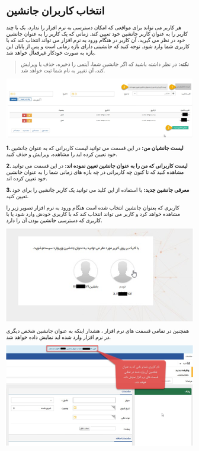 # انتخاب کاربران جانشین

هر کاربر می تواند برای مواقعی که امکان دسترسی به نرم افزار را ندارد، یک یا چند کاربر را به عنوان کاربر جانشین خود تعیین کند. زمانی که یک کاربر را به عنوان جانشین خود در نظر می گیرید، آن کاربر در هنگام ورود به نرم افزار می تواند انتخاب کند که با کاربری شما وارد شود. توجه کنید که جانشینی دارای بازه زمانی است و پس از پایان این بازه به صورت خودکار غیرفعال خواهد شد.

> **نکته:** در نظر داشته باشید که اگر جانشین شما، آیتمی را ذخیره، حذف یا ویرایش کند، آن تغییر به نام شما ثبت خواهد شد.

![](Substitudeuser.jpg)

**1. لیست جانشیان من:** در این قسمت می توانید لیست کاربرانی که به عنوان جانشین خود تعیین کرده اید را مشاهده، ویرایش و حذف کنید.

**2. لیست کاربرانی که من را به عنوان جانشین تعیین نموده اند:** در این قسمت می توانید مشاهده کنید که تا کنون چه کاربرانی در چه بازه های زمانی شما را به عنوان جانشین خود تعیین کرده اند. 

**3. معرفی جانشین جدید:** با استفاده از این کلید می توانید یک کاربر جانشین را برای خود تعیین کنید.

کاربری که بعنوان جانشین انتخاب شده است هنگام ورود به نرم افزار  تصویر زیر را مشاهده خواهد کرد  و کاربر می تواند انتخاب کند که با کاربری خودش وارد شود یا با کاربری که دسترسی جانشین بودن آن را دارد.


![](Substitudeuser1.jpg)

همچنین در تمامی قسمت های نرم افزار ، هشدار اینکه به عنوان جانشین شخص دیگری در نرم افزار وارد شده اید نمایش داده خواهد شد.

![](Substitudeuser2.jpg)